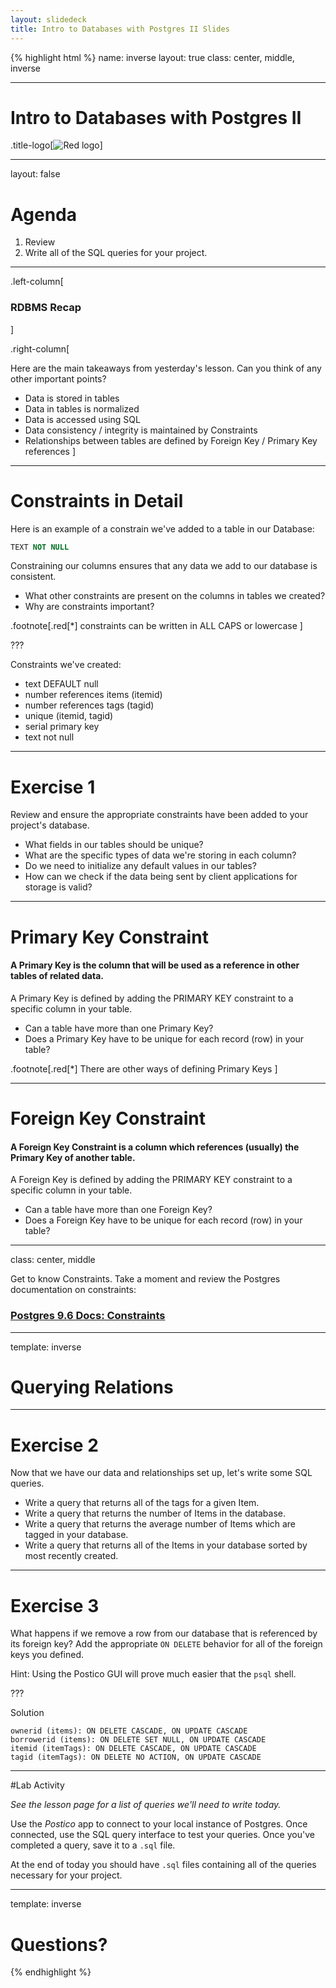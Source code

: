 ```yaml
---
layout: slidedeck
title: Intro to Databases with Postgres II Slides
---
```


{% highlight html %}
name: inverse
layout: true
class: center, middle, inverse

---

# Intro to Databases with Postgres II

.title-logo[![Red logo](/public/img/red-logo-white.svg)]

---

layout: false

# Agenda

1.  Review
2.  Write all of the SQL queries for your project.

---

.left-column[

### RDBMS Recap

]

.right-column[

Here are the main takeaways from yesterday's lesson.
Can you think of any other important points?

- Data is stored in tables
- Data in tables is normalized
- Data is accessed using SQL
- Data consistency / integrity is maintained by Constraints
- Relationships between tables are defined by
  Foreign Key / Primary Key references
  ]

---

# Constraints in Detail

Here is an example of a constrain we've added to a table in our Database:

```sql
TEXT NOT NULL
```

Constraining our columns ensures that any data we add to our database is consistent.

- What other constraints are present on the columns in tables we created?<br/>
- Why are constraints important?

.footnote[.red[*]
constraints can be written in ALL CAPS or lowercase
]

???

Constraints we've created:

- text DEFAULT null
- number references items (itemid)
- number references tags (tagid)
- unique (itemid, tagid)
- serial primary key
- text not null

---

# Exercise 1

Review and ensure the appropriate constraints have been added to your project's database.

- What fields in our tables should be unique?
- What are the specific types of data we're storing in each column?
- Do we need to initialize any default values in our tables?
- How can we check if the data being sent by client applications for storage is valid?

---

# Primary Key Constraint

#### A Primary Key is the column that will be used as a reference in other tables of related data.

A Primary Key is defined by adding the PRIMARY KEY constraint to a specific column in your table.

- Can a table have more than one Primary Key?
- Does a Primary Key have to be unique for each record (row) in your table?

.footnote[.red[*]
There are other ways of defining Primary Keys
]

---

# Foreign Key Constraint

#### A Foreign Key Constraint is a column which references (usually) the Primary Key of another table.

A Foreign Key is defined by adding the PRIMARY KEY constraint to a specific column in your table.

- Can a table have more than one Foreign Key?
- Does a Foreign Key have to be unique for each record (row) in your table?

---

class: center, middle

Get to know Constraints. Take a moment and review the Postgres documentation on constraints:

### [Postgres 9.6 Docs: Constraints](https://www.Postgres.org/docs/9.6/static/ddl-constraints.html)

---

template: inverse

# Querying Relations

---

# Exercise 2

Now that we have our data and relationships set up, let's write some SQL queries.

- Write a query that returns all of the tags for a given Item.
- Write a query that returns the number of Items in the database.
- Write a query that returns the average number of Items which are tagged in your database.
- Write a query that returns all of the Items in your database sorted by most recently created.

---

# Exercise 3

What happens if we remove a row from our database that is referenced by its foreign key?
Add the appropriate `ON DELETE` behavior for all of the foreign keys you defined.

Hint: Using the Postico GUI will prove much easier that the `psql` shell.

???

Solution

```
ownerid (items): ON DELETE CASCADE, ON UPDATE CASCADE
borrowerid (items): ON DELETE SET NULL, ON UPDATE CASCADE
itemid (itemTags): ON DELETE CASCADE, ON UPDATE CASCADE
tagid (itemTags): ON DELETE NO ACTION, ON UPDATE CASCADE
```

---

#Lab Activity

_See the lesson page for a list of queries we'll need to write today._

Use the _Postico_ app to connect to your local instance of Postgres. Once connected, use the
SQL query interface to test your queries. Once you've completed a query, save it to a `.sql` file.

At the end of today you should have `.sql` files containing all of the queries necessary for your project.

---

template: inverse

# Questions?

{% endhighlight %}

